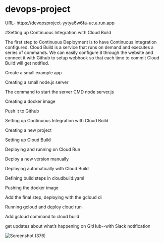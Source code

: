 # devops-project
URL- https://devopsproject-yytya6w6fa-uc.a.run.app

#Setting up Continuous Integration with Cloud Build

The first step to Continuous Deployment is to have Continuous Integration configured. Cloud Build is a service that runs on demand and executes a series of commands. We can easily configure it through the website and connect it with Github to setup webhook so that each time to commit Cloud Build will get notified.

Create a small example app

Creating a small node.js server

The command to start the server
CMD node server.js

Creating a docker image

Push it to Github

Setting up Continuous Integration with Cloud Build

Creating a new project

Setting up Cloud Build

Deploying and running on Cloud Run

Deploy a new version manually

Deploying automatically with Cloud Build

Defining build steps in cloudbuild.yaml

Pushing the docker image

Add the final step, deploying with the gcloud cli

Running gcloud and deploy cloud run

Add gcloud command to cloud build


get updates about what’s happening on GitHub--with Slack notification

![Screenshot (376)](https://user-images.githubusercontent.com/79751930/121505001-0744b780-ca15-11eb-9c13-535f503026b5.png)



